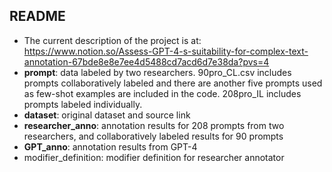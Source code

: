 ## README

- The current description of the project is at: https://www.notion.so/Assess-GPT-4-s-suitability-for-complex-text-annotation-67bde8e8e7ee4d5488cd7acd6d7e38da?pvs=4
- **prompt**: data labeled by two researchers. 90pro_CL.csv includes prompts collaboratively labeled and there are another five prompts used as few-shot examples are included in the code. 208pro_IL includes prompts labeled individually.
- **dataset**: original dataset and source link
- **researcher_anno**: annotation results for 208 prompts from two researchers, and collaboratively labeled results for 90 prompts
- **GPT_anno**: annotation results from GPT-4
- modifier_definition: modifier definition for researcher annotator



